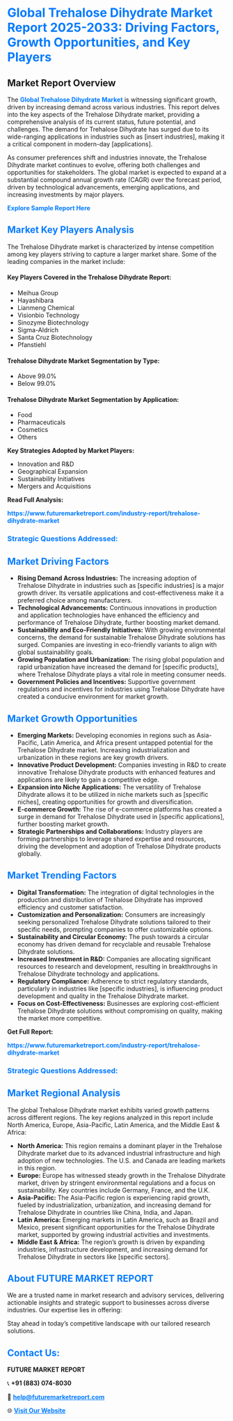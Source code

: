 <h1 style="color: #007BFF;">Global Trehalose Dihydrate Market Report 2025-2033: Driving Factors, Growth Opportunities, and Key Players</h1>

<section id="overview">
<h2>Market Report Overview</h2>
<p>The <a href="https://www.futuremarketreport.com/industry-report/trehalose-dihydrate-market" style="color: #007BFF; text-decoration: none;"><strong>Global Trehalose Dihydrate Market</strong></a> is witnessing significant growth, driven by increasing demand across various industries. This report delves into the key aspects of the Trehalose Dihydrate market, providing a comprehensive analysis of its current status, future potential, and challenges. The demand for Trehalose Dihydrate has surged due to its wide-ranging applications in industries such as [insert industries], making it a critical component in modern-day [applications].</p>
<p>As consumer preferences shift and industries innovate, the Trehalose Dihydrate market continues to evolve, offering both challenges and opportunities for stakeholders. The global market is expected to expand at a substantial compound annual growth rate (CAGR) over the forecast period, driven by technological advancements, emerging applications, and increasing investments by major players.</p>
</section>

<section id="overview">
<p><a href="https://www.futuremarketreport.com/request-sample/reportId=60216" style="color: #007BFF; text-decoration: none;"><strong>Explore Sample Report Here</strong></a></p>
</section>

<section id="key-players">
<h2 style="color: #007BFF;">Market Key Players Analysis</h2>
<p>The Trehalose Dihydrate market is characterized by intense competition among key players striving to capture a larger market share. Some of the leading companies in the market include:</p>
<h4>Key Players Covered in the Trehalose Dihydrate Report:</h4>
<ul><li>Meihua Group</li><li>Hayashibara</li><li>Lianmeng Chemical</li><li>Visionbio Technology</li><li>Sinozyme Biotechnology</li><li>Sigma-Aldrich</li><li>Santa Cruz Biotechnology</li><li>Pfanstiehl</li></ul>
<h4>Trehalose Dihydrate Market Segmentation by Type:</h4>
<ul><li>Above 99.0%</li><li>Below 99.0%</li></ul>

<h4>Trehalose Dihydrate Market Segmentation by Application:</h4>
<ul><li>Food</li><li>Pharmaceuticals</li><li>Cosmetics</li><li>Others</li></ul>
<p><strong>Key Strategies Adopted by Market Players:</strong></p>
<ul>
<li>Innovation and R&D</li>
<li>Geographical Expansion</li>
<li>Sustainability Initiatives</li>
<li>Mergers and Acquisitions</li>
</ul>
</section>

<section>
<p><strong>Read Full Analysis: </strong></p><a href="https://www.futuremarketreport.com/industry-report/trehalose-dihydrate-market" style="color: #007BFF; text-decoration: none;"><strong>https://www.futuremarketreport.com/industry-report/trehalose-dihydrate-market</strong></a>
<h3 style="color: #007BFF;">Strategic Questions Addressed:</h3>
</section>

<section id="driving-factors">
<h2 style="color: #007BFF;">Market Driving Factors</h2>
<ul>
<li><strong>Rising Demand Across Industries:</strong> The increasing adoption of Trehalose Dihydrate in industries such as [specific industries] is a major growth driver. Its versatile applications and cost-effectiveness make it a preferred choice among manufacturers.</li>
<li><strong>Technological Advancements:</strong> Continuous innovations in production and application technologies have enhanced the efficiency and performance of Trehalose Dihydrate, further boosting market demand.</li>
<li><strong>Sustainability and Eco-Friendly Initiatives:</strong> With growing environmental concerns, the demand for sustainable Trehalose Dihydrate solutions has surged. Companies are investing in eco-friendly variants to align with global sustainability goals.</li>
<li><strong>Growing Population and Urbanization:</strong> The rising global population and rapid urbanization have increased the demand for [specific products], where Trehalose Dihydrate plays a vital role in meeting consumer needs.</li>
<li><strong>Government Policies and Incentives:</strong> Supportive government regulations and incentives for industries using Trehalose Dihydrate have created a conducive environment for market growth.</li>
</ul>
</section>

<section id="growth-opportunities">
<h2 style="color: #007BFF;">Market Growth Opportunities</h2>
<ul>
<li><strong>Emerging Markets:</strong> Developing economies in regions such as Asia-Pacific, Latin America, and Africa present untapped potential for the Trehalose Dihydrate market. Increasing industrialization and urbanization in these regions are key growth drivers.</li>
<li><strong>Innovative Product Development:</strong> Companies investing in R&D to create innovative Trehalose Dihydrate products with enhanced features and applications are likely to gain a competitive edge.</li>
<li><strong>Expansion into Niche Applications:</strong> The versatility of Trehalose Dihydrate allows it to be utilized in niche markets such as [specific niches], creating opportunities for growth and diversification.</li>
<li><strong>E-commerce Growth:</strong> The rise of e-commerce platforms has created a surge in demand for Trehalose Dihydrate used in [specific applications], further boosting market growth.</li>
<li><strong>Strategic Partnerships and Collaborations:</strong> Industry players are forming partnerships to leverage shared expertise and resources, driving the development and adoption of Trehalose Dihydrate products globally.</li>
</ul>
</section>

<section id="trending-factors">
<h2 style="color: #007BFF;">Market Trending Factors</h2>
<ul>
<li><strong>Digital Transformation:</strong> The integration of digital technologies in the production and distribution of Trehalose Dihydrate has improved efficiency and customer satisfaction.</li>
<li><strong>Customization and Personalization:</strong> Consumers are increasingly seeking personalized Trehalose Dihydrate solutions tailored to their specific needs, prompting companies to offer customizable options.</li>
<li><strong>Sustainability and Circular Economy:</strong> The push towards a circular economy has driven demand for recyclable and reusable Trehalose Dihydrate solutions.</li>
<li><strong>Increased Investment in R&D:</strong> Companies are allocating significant resources to research and development, resulting in breakthroughs in Trehalose Dihydrate technology and applications.</li>
<li><strong>Regulatory Compliance:</strong> Adherence to strict regulatory standards, particularly in industries like [specific industries], is influencing product development and quality in the Trehalose Dihydrate market.</li>
<li><strong>Focus on Cost-Effectiveness:</strong> Businesses are exploring cost-efficient Trehalose Dihydrate solutions without compromising on quality, making the market more competitive.</li>
</ul>
</section>

<section>
<p><strong>Get Full Report: </strong></p><a href="https://www.futuremarketreport.com/industry-report/trehalose-dihydrate-market" style="color: #007BFF; text-decoration: none;"><strong>https://www.futuremarketreport.com/industry-report/trehalose-dihydrate-market</strong></a>
<h3 style="color: #007BFF;">Strategic Questions Addressed:</h3>
</section>


<section id="regional-analysis">
<h2 style="color: #007BFF;">Market Regional Analysis</h2>
<p>The global Trehalose Dihydrate market exhibits varied growth patterns across different regions. The key regions analyzed in this report include North America, Europe, Asia-Pacific, Latin America, and the Middle East & Africa:</p>
<ul>
<li><strong>North America:</strong> This region remains a dominant player in the Trehalose Dihydrate market due to its advanced industrial infrastructure and high adoption of new technologies. The U.S. and Canada are leading markets in this region.</li>
<li><strong>Europe:</strong> Europe has witnessed steady growth in the Trehalose Dihydrate market, driven by stringent environmental regulations and a focus on sustainability. Key countries include Germany, France, and the U.K.</li>
<li><strong>Asia-Pacific:</strong> The Asia-Pacific region is experiencing rapid growth, fueled by industrialization, urbanization, and increasing demand for Trehalose Dihydrate in countries like China, India, and Japan.</li>
<li><strong>Latin America:</strong> Emerging markets in Latin America, such as Brazil and Mexico, present significant opportunities for the Trehalose Dihydrate market, supported by growing industrial activities and investments.</li>
<li><strong>Middle East & Africa:</strong> The region’s growth is driven by expanding industries, infrastructure development, and increasing demand for Trehalose Dihydrate in sectors like [specific sectors].</li>
</ul>
</section>

<footer>
<h2 style="color: #007BFF;">About FUTURE MARKET REPORT</h2>
<p>We are a trusted name in market research and advisory services, delivering actionable insights and strategic support to businesses across diverse industries. Our expertise lies in offering:</p>

<p>Stay ahead in today’s competitive landscape with our tailored research solutions.</p>

<h2 style="color: #007BFF;">Contact Us:</h2>
<p><strong>FUTURE MARKET REPORT</strong></p>
<p>📞 <strong>+91 (883) 074-8030</strong></p>
<p>📧 <strong><a href="mailto:help@futuremarketreport.com" style="color: #007BFF;">help@futuremarketreport.com</a></strong></p>
<p>🌐 <strong><a href="https://www.futuremarketreport.com/" style="color: #007BFF;">Visit Our Website</a></strong></p>
</footer>